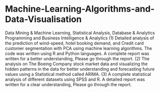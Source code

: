 # Machine-Learning-Algorithms-and-Data-Visualisation
Data Mining &amp; Machine Learning, Statistical Analysis, Database &amp; Analytics Programming and Business Intelligence &amp; Analytics
(1) Detailed analysis of the prediction of wind-speed, hotel booking demand, and Credit card customer segmentation with PCA using machine learning algorithms. The code was written using R and Python languages. A complete report was written for a better understanding, Please go through the report.
(2) The analysis on The Boeing Company stock market data and visualizing the hidden patterns in the data for better understanding and forecasting future values using a Statistical method called ARIMA.
(3) A complete statistical analysis of different datasets using SPSS and R. A detailed report was written for a clear understanding, Please go through the report.
